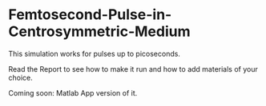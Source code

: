# Femtosecond-Pulse-in-Centrosymmetric-Medium

 This simulation works for pulses up to picoseconds.

 Read the Report to see how to make it run and how to add materials of your choice.

 Coming soon: Matlab App version of it.